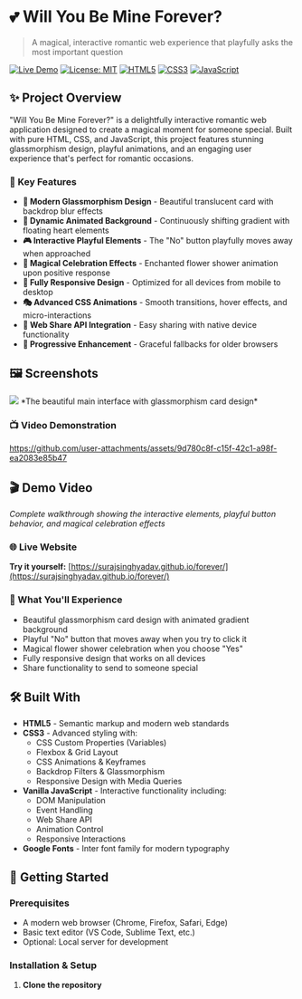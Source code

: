 # 💕 Will You Be Mine Forever?

> A magical, interactive romantic web experience that playfully asks the most important question

[![Live Demo](https://img.shields.io/badge/demo-live-brightgreen)](your-demo-link-here)
[![License: MIT](https://img.shields.io/badge/License-MIT-yellow.svg)](https://opensource.org/licenses/MIT)
[![HTML5](https://img.shields.io/badge/html5-%23E34F26.svg?style=flat&logo=html5&logoColor=white)](https://www.w3.org/html/)
[![CSS3](https://img.shields.io/badge/css3-%231572B6.svg?style=flat&logo=css3&logoColor=white)](https://www.w3.org/css/)
[![JavaScript](https://img.shields.io/badge/javascript-%23323330.svg?style=flat&logo=javascript&logoColor=%23F7DF1E)](https://developer.mozilla.org/en-US/docs/Web/JavaScript)

## ✨ Project Overview

"Will You Be Mine Forever?" is a delightfully interactive romantic web application designed to create a magical moment for someone special. Built with pure HTML, CSS, and JavaScript, this project features stunning glassmorphism design, playful animations, and an engaging user experience that's perfect for romantic occasions.

### 🎯 Key Features

- **🎨 Modern Glassmorphism Design** - Beautiful translucent card with backdrop blur effects
- **🌈 Dynamic Animated Background** - Continuously shifting gradient with floating heart elements  
- **🎮 Interactive Playful Elements** - The "No" button playfully moves away when approached
- **🌸 Magical Celebration Effects** - Enchanted flower shower animation upon positive response
- **📱 Fully Responsive Design** - Optimized for all devices from mobile to desktop
- **🎭 Advanced CSS Animations** - Smooth transitions, hover effects, and micro-interactions
- **💌 Web Share API Integration** - Easy sharing with native device functionality
- **🎪 Progressive Enhancement** - Graceful fallbacks for older browsers

## 🖼️ Screenshots

<img src="https://github.com/Surajsinghyadav/forever/blob/main/Screenshot%202025-09-29%20155021.png?raw=true">
*The beautiful main interface with glassmorphism card design*

### 📺 Video Demonstration

https://github.com/user-attachments/assets/9d780c8f-c15f-42c1-a98f-ea2083e85b47


## 🎬 Demo Video


*Complete walkthrough showing the interactive elements, playful button behavior, and magical celebration effects*

### 🌐 Live Website
**Try it yourself:** [https://surajsinghyadav.github.io/forever/](https://surajsinghyadav.github.io/forever/)

### 📱 What You'll Experience
- Beautiful glassmorphism card design with animated gradient background
- Playful "No" button that moves away when you try to click it
- Magical flower shower celebration when you choose "Yes"
- Fully responsive design that works on all devices
- Share functionality to send to someone special


## 🛠️ Built With

- **HTML5** - Semantic markup and modern web standards
- **CSS3** - Advanced styling with:
  - CSS Custom Properties (Variables)
  - Flexbox & Grid Layout
  - CSS Animations & Keyframes
  - Backdrop Filters & Glassmorphism
  - Responsive Design with Media Queries
- **Vanilla JavaScript** - Interactive functionality including:
  - DOM Manipulation
  - Event Handling
  - Web Share API
  - Animation Control
  - Responsive Interactions
- **Google Fonts** - Inter font family for modern typography

## 🚀 Getting Started

### Prerequisites

- A modern web browser (Chrome, Firefox, Safari, Edge)
- Basic text editor (VS Code, Sublime Text, etc.)
- Optional: Local server for development

### Installation & Setup

1. **Clone the repository**
